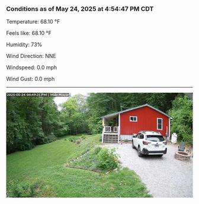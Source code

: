 ### Conditions as of May 24, 2025 at 4:54:47 PM CDT 

Temperature: 68.10 &deg;F

Feels like: 68.10 &deg;F

Humidity: 73%

Wind Direction: NNE

Windspeed: 0.0 mph

Wind Gust: 0.0 mph

---

<img src="./images/latest.jpeg"/>

